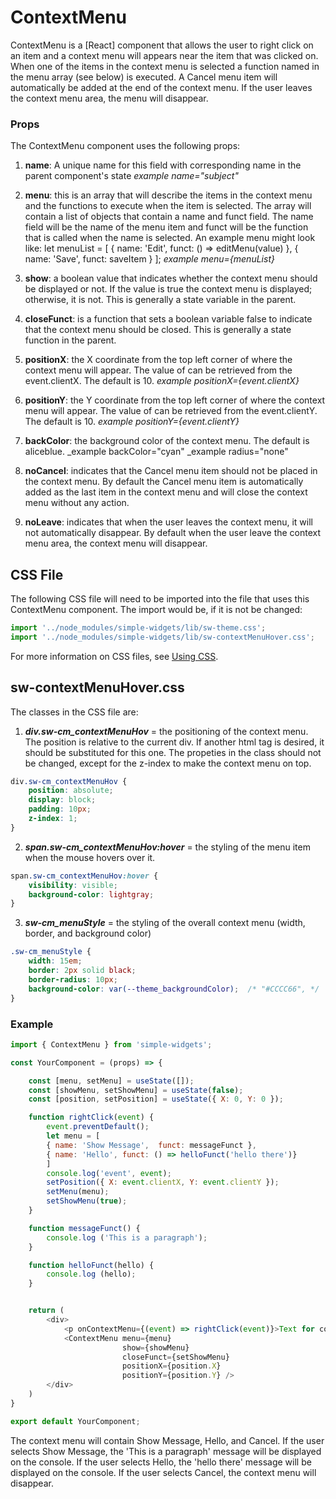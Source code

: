 # **ContextMenu**

ContextMenu is a [React] component that allows the user to right click on an item and a context menu will appears near the item that was clicked on.  When one of the items in the context menu is selected a function named in the menu array (see below) is executed.  A Cancel menu item will automatically be added at the end of the context menu.  If the user leaves the context menu area, the menu will disappear.

### **Props**
The ContextMenu component uses the following props:

1. **name**: A unique name for this field with corresponding name in the parent component's state
    _example name="subject"_
2. **menu**: this is an array that will describe the items in the context menu and the functions to execute when the item is selected.  The array will contain a list of objects that contain a name and funct field.  The name field will be the name of the menu item and funct will be the function that is called when the name is selected.  An example menu might look like:
    let menuList = [
        { name: 'Edit', funct: () => editMenu(value) },
        { name: 'Save', funct: saveItem }
    ];
    _example menu={menuList}_

3. **show**: a boolean value that indicates whether the context menu should be displayed or not.  If the value is true the context menu is displayed; otherwise, it is not.  This is generally a state variable in the parent.
4. **closeFunct**: is a function that sets a boolean variable false to indicate that the context menu should be closed.  This is generally a state function in the parent.
5. **positionX**: the X coordinate from the top left corner of where the context menu will appear.  The value of can be retrieved from the event.clientX.  The default is 10.
    _example positionX={event.clientX}_
6. **positionY**: the Y coordinate from the top left corner of where the context menu will appear.  The value of can be retrieved from the event.clientY.  The default is 10.
    _example positionY={event.clientY}_
7. **backColor**: the background color of the context menu.  The default is aliceblue.
    _example backColor="cyan"
    _example radius="none"
8. **noCancel**: indicates that the Cancel menu item should not be placed in the context menu.  By default the Cancel menu item is automatically added as the last item in the context menu and will close the context menu without any action.
9. **noLeave**: indicates that when the user leaves the context menu, it will not automatically disappear.  By default when the user leave the context menu area, the context menu will disappear.

## CSS File

The following CSS file will need to be imported into the file that uses this ContextMenu component.  The import would be, if it is not be changed:

```javascript
import '../node_modules/simple-widgets/lib/sw-theme.css';
import '../node_modules/simple-widgets/lib/sw-contextMenuHover.css';
```

For more information on CSS files, see [Using CSS](./UsingCSS.md).

## sw-contextMenuHover.css

The classes in the CSS file are:

1. ***div.sw-cm_contextMenuHov*** = the positioning of the context menu.  The position is relative to the current div.  If another html tag is desired, it should be substituted for this one.  The propeties in the class should not be changed, except for the z-index to make the context menu on top.

```css
div.sw-cm_contextMenuHov {
    position: absolute;
    display: block;
    padding: 10px;
    z-index: 1;
}
```

2. ***span.sw-cm_contextMenuHov:hover*** = the styling of the menu item when the mouse hovers over it.

```css
span.sw-cm_contextMenuHov:hover {
    visibility: visible;
    background-color: lightgray;
}
```

3. ***sw-cm_menuStyle*** = the styling of the overall context menu (width, border, and background color)

```css
.sw-cm_menuStyle {
    width: 15em;
    border: 2px solid black;
    border-radius: 10px;
    background-color: var(--theme_backgroundColor);  /* "#CCCC66", */
}
```

### **Example**
```javascript
import { ContextMenu } from 'simple-widgets';

const YourComponent = (props) => {

    const [menu, setMenu] = useState([]);
    const [showMenu, setShowMenu] = useState(false);
    const [position, setPosition] = useState({ X: 0, Y: 0 });

    function rightClick(event) {
        event.preventDefault();
        let menu = [
        { name: 'Show Message',  funct: messageFunct },
        { name: 'Hello', funct: () => helloFunct('hello there')}
        ]
        console.log('event', event);
        setPosition({ X: event.clientX, Y: event.clientY });
        setMenu(menu);
        setShowMenu(true);
    }

    function messageFunct() {
        console.log ('This is a paragraph');
    }

    function helloFunct(hello) {
        console.log (hello);
    }


    return (
        <div>
            <p onContextMenu={(event) => rightClick(event)}>Text for context menu</p>
            <ContextMenu menu={menu}
                         show={showMenu}
                         closeFunct={setShowMenu}
                         positionX={position.X}
                         positionY={position.Y} />
        </div>
    )
}

export default YourComponent;
```

The context menu will contain Show Message, Hello, and Cancel.  If the user selects Show Message, the 'This is a paragraph' message will be displayed on the console.  If the user selects Hello, the 'hello there' message will be displayed on the console.  If the user selects Cancel, the context menu will disappear.



